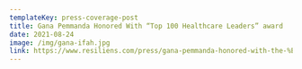 ```yaml
---
templateKey: press-coverage-post
title: Gana Pemmanda Honored With “Top 100 Healthcare Leaders” award
date: 2021-08-24
image: /img/gana-ifah.jpg
link: https://www.resiliens.com/press/gana-pemmanda-honored-with-the-%E2%80%9Ctop-100-healthcare-leaders%E2%80%9D-award-at-ifah-las-vegas-2021/
---
```

